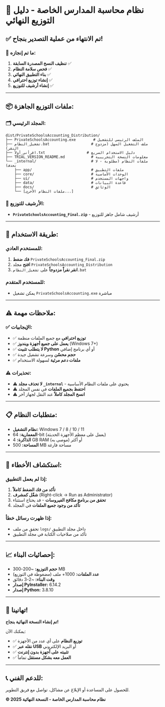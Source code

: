 # 🎯 نظام محاسبة المدارس الخاصة - دليل التوزيع النهائي

## ✅ تم الانتهاء من عملية التصدير بنجاح!

### 📁 ما تم إنجازه:

1. **تنظيف النسخ المصدرة السابقة** ✅
2. **فحص سلامة النظام** ✅
3. **بناء التطبيق النهائي** ✅
4. **إنشاء توزيع احترافي** ✅
5. **إنشاء أرشيف للتوزيع** ✅

---

## 📦 ملفات التوزيع الجاهزة:

### 🗂️ المجلد الرئيسي:
```
dist/PrivateSchoolsAccounting_Distribution/
├── PrivateSchoolsAccounting.exe        # الملف الرئيسي للتشغيل
├── تشغيل_النظام.bat                   # ملف التشغيل السهل (مزدوج النقر)
├── اقرأني_أولاً.txt                   # دليل الاستخدام السريع
├── TRIAL_VERSION_README.md            # معلومات النسخة التجريبية
└── _internal/                         # ملفات النظام (مطلوبة - لا تحذف)
    ├── app/                           # ملفات التطبيق
    ├── core/                          # الوحدات الأساسية
    ├── ui/                            # واجهات المستخدم
    ├── data/                          # قاعدة البيانات
    ├── docs/                          # الوثائق
    └── [ملفات النظام الأخرى...]
```

### 📄 الأرشيف للتوزيع:
- **`PrivateSchoolsAccounting_Final.zip`** - أرشيف شامل جاهز للتوزيع

---

## 🚀 طريقة الاستخدام:

### للمستخدم العادي:
1. **فك ضغط** `PrivateSchoolsAccounting_Final.zip`
2. **افتح** مجلد `PrivateSchoolsAccounting_Distribution`
3. **انقر نقراً مزدوجاً** على `تشغيل_النظام.bat`

### للمستخدم المتقدم:
- يمكن تشغيل `PrivateSchoolsAccounting.exe` مباشرة

---

## ⚠️ ملاحظات مهمة:

### ✅ الإيجابيات:
- ✅ **توزيع احترافي** مع جميع الملفات منظمة
- ✅ **يعمل على جميع أجهزة ويندوز** (Windows 7+)
- ✅ **لا يتطلب تثبيت Python** أو أي برنامج إضافي
- ✅ **حجم محسّن** وسرعة تشغيل جيدة
- ✅ **ملفات دعم مرئية** لسهولة الاستخدام

### ⚠️ تحذيرات:
- ⚠️ **لا تحذف مجلد `_internal`** - يحتوي على ملفات النظام الأساسية
- ⚠️ **احتفظ بجميع الملفات** في نفس المجلد
- ⚠️ **انسخ المجلد كاملاً** عند النقل لجهاز آخر

---

## 📋 متطلبات النظام:

- **نظام التشغيل:** Windows 7 / 8 / 10 / 11
- **المعمارية:** 64-bit (يعمل على معظم الأجهزة الحديثة)
- **الذاكرة:** 4 GB RAM أو أكثر (موصى به)
- **المساحة:** 500 MB مساحة فارغة

---

## 🔧 استكشاف الأخطاء:

### إذا لم يعمل التطبيق:
1. **تأكد من فك الضغط كاملاً**
2. **شغّل كمشرف** (Right-click → Run as Administrator)
3. **تحقق من برنامج مكافح الفيروسات** - قد يحتاج استثناء
4. **تأكد من وجود جميع الملفات** في المجلد

### إذا ظهرت رسائل خطأ:
- تحقق من ملف `logs/` داخل مجلد التطبيق
- تأكد من صلاحيات الكتابة في مجلد التطبيق

---

## 📈 إحصائيات البناء:

- **حجم التوزيع:** ~200-300 MB
- **عدد الملفات:** 1000+ ملف (مضغوطة في التوزيع)
- **وقت البناء:** ~2-3 دقائق
- **إصدار PyInstaller:** 6.14.2
- **إصدار Python:** 3.8.10

---

## 🎉 تهانينا!

**تم إنشاء النسخة النهائية بنجاح!** 

يمكنك الآن:
- ✅ **توزيع النظام** على أي عدد من الأجهزة
- ✅ **نقله عبر USB** أو البريد الإلكتروني  
- ✅ **تثبيته على أجهزة بدون إنترنت**
- ✅ **العمل معه بشكل مستقل** تماماً

---

## 📞 للدعم الفني:
للحصول على المساعدة أو الإبلاغ عن مشاكل، تواصل مع فريق التطوير.

**© 2025 نظام محاسبة المدارس الخاصة - النسخة النهائية**

